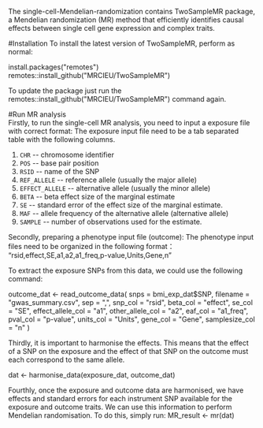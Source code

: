 The single-cell-Mendelian-randomization contains TwoSampleMR package, a Mendelian randomization (MR) method that efficiently identifies causal effects between single cell gene expression and complex traits.

#Installation
To install the latest version of TwoSampleMR, perform as normal:

install.packages("remotes")
remotes::install_github("MRCIEU/TwoSampleMR")

To update the package just run the remotes::install_github("MRCIEU/TwoSampleMR") command again.

#Run MR analysis    
Firstly, to run the single-cell MR analysis, you need to input a exposure file with correct format:
The exposure input file need to be a tab separated table with the following columns.
1. `CHR` -- chromosome identifier
2. `POS` -- base pair position
3. `RSID` -- name of the SNP
4. `REF_ALLELE` -- reference allele (usually the major allele)
5. `EFFECT_ALLELE` -- alternative allele (usually the minor allele)
6. `BETA` -- beta effect size of the marginal estimate
7. `SE` -- standard error of the effect size of the marginal estimate.
10. `MAF` -- allele frequency of the alternative allele (alternative allele)
11. `SAMPLE` -- number of observations used for the estimate.

Secondly, preparing a phenotype input file (outcome):
The phenotype input files need to be organized in the following format：
“rsid,effect,SE,a1,a2,a1_freq,p-value,Units,Gene,n”

To extract the exposure SNPs from this data, we could use the following command:

outcome_dat <- read_outcome_data(
    snps = bmi_exp_dat$SNP,
    filename = "gwas_summary.csv",
    sep = ",",
    snp_col = "rsid",
    beta_col = "effect",
    se_col = "SE",
    effect_allele_col = "a1",
    other_allele_col = "a2",
    eaf_col = "a1_freq",
    pval_col = "p-value",
    units_col = "Units",
    gene_col = "Gene",
    samplesize_col = "n"
)

Thirdly, it is important to harmonise the effects. This means that the effect of a SNP on the exposure and the effect of that SNP on the outcome must each correspond to the same allele.

dat <- harmonise_data(exposure_dat, outcome_dat)

Fourthly, once the exposure and outcome data are harmonised, we have effects and standard errors for each instrument SNP available for the exposure and outcome traits. We can use this information to perform Mendelian randomisation. To do this, simply run:
MR_result <- mr(dat)
